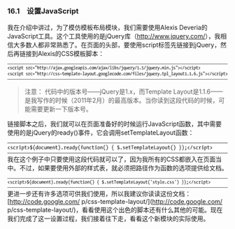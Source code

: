 ### 16.1　设置JavaScript

我在介绍中讲过，为了模仿模板布局模块，我们需要使用Alexis Deveria的JavaScript工具。这个工具使用的是jQuery库（<a class="my_markdown" href="['http://www.jquery.com/']">http://www.jquery.com/</a>），我相信大多数人都非常熟悉了。在页面的头部，要使用script标签先链接到jQuery，然后再链接到Alexis的CSS模板脚本：

![701.png](../images/701.png)

> 注意：
> 代码中的版本号——jQuery是1.x，而Template Layout是1.1.6——是我写作的时候（2011年2月）的最高版本。当你读到这段代码的时候，可能需要更新一下版本号。

链接脚本之后，我们就可以在页面准备好的时候运行JavaScript函数，其中需要使用的是jQuery的ready()事件，它会调用setTemplateLayout函数：

![702.png](../images/702.png)
我在这个例子中只要使用这段代码就可以了，因为我所有的CSS都嵌入在页面当中。不过，如果要使用外部的样式表，就必须把路径作为函数的选项提供给文档。

![703.png](../images/703.png)
更进一步还有许多选项可供我们使用，所以我建议你读读这份文档：[http://code.google.com/ p/css-template-layout/](http://code.google.com/ p/css-template-layout/)，看看使用这个出色的脚本还有什么其他的可能。现在我们完成了这一设置过程，我们接着往下走，看看这个新模块的实际使用。

